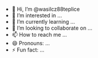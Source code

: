 - 👋 Hi, I’m @wasilcz88teplice
- 👀 I’m interested in ...
- 🌱 I’m currently learning ...
- 💞️ I’m looking to collaborate on ...
- 📫 How to reach me ...
- 😄 Pronouns: ...
- ⚡ Fun fact: ...

<!---
wasilcz88teplice/wasilcz88teplice is a ✨ special ✨ repository because its `README.md` (this file) appears on your GitHub profile.
You can click the Preview link to take a look at your changes.
--->
